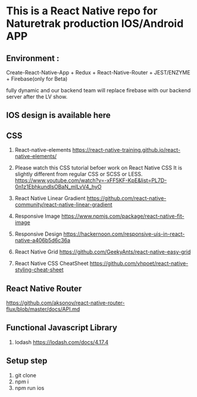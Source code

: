 # This is a React Native repo for Naturetrak production IOS/Android APP

## Environment :
Create-React-Native-App + Redux + React-Native-Router + JEST/ENZYME + Firebase(only for Beta)

fully dynamic and our backend team will replace firebase with our backend server after the LV show.



## IOS design is available here


## CSS

1. React-native-elements
https://react-native-training.github.io/react-native-elements/

2. Please watch this CSS tutorial befoer work on React Native CSS
   It is slightly different from regular CSS or SCSS or LESS.
   https://www.youtube.com/watch?v=-xFF5KF-KpE&list=PL7D-0n1z1EbhkundIsOBaN_mlLvV4_hyO

3. React Native Linear Gradient
   https://github.com/react-native-community/react-native-linear-gradient
   
4. Responsive Image
   https://www.npmjs.com/package/react-native-fit-image
   
5. Responsive Design 
   https://hackernoon.com/responsive-uis-in-react-native-a406b5d6c36a
   
6. React Native Grid
   https://github.com/GeekyAnts/react-native-easy-grid
   
7. React Native CSS CheatSheet
   https://github.com/vhpoet/react-native-styling-cheat-sheet


## React Native Router
   https://github.com/aksonov/react-native-router-flux/blob/master/docs/API.md

## Functional Javascript Library
1. lodash
https://lodash.com/docs/4.17.4



## Setup step
1. git clone
2. npm i
3. npm run ios
